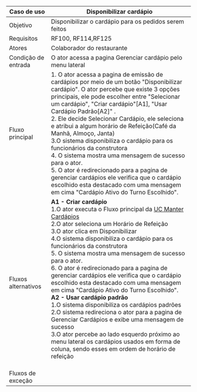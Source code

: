 | Caso de uso         | Disponibilizar cardápio                                                                                                                                                                                                                                                                                                                                                                                                                                                                                                                                                                                                                                                                                                                                                                                                                                                                    |
| ------------------- | ------------------------------------------------------------------------------------------------------------------------------------------------------------------------------------------------------------------------------------------------------------------------------------------------------------------------------------------------------------------------------------------------------------------------------------------------------------------------------------------------------------------------------------------------------------------------------------------------------------------------------------------------------------------------------------------------------------------------------------------------------------------------------------------------------------------------------------------------------------------------------------------ |
| Objetivo            | Disponibilizar o cardápio para os pedidos serem feitos                                                                                                                                                                                                                                                                                                                                                                                                                                                                                                                                                                                                                                                                                                                                                                                                                                     |
| Requisitos          | RF100, RF114,RF125                                                                                                                                                                                                                                                                                                                                                                                                                                                                                                                                                                                                                                                                                                                                                                                                                                                                         |
| Atores              | Colaborador do restaurante                                                                                                                                                                                                                                                                                                                                                                                                                                                                                                                                                                                                                                                                                                                                                                                                                                                                 |
| Condição de entrada | O ator acessa a pagina Gerenciar cardápio pelo menu lateral                                                                                                                                                                                                                                                                                                                                                                                                                                                                                                                                                                                                                                                                                                                                                                                                                                |
| Fluxo principal     | 1. O ator acessa a pagina de emissão de cardápios por meio de um botão "Disponibilizar cardápio". O ator percebe que existe 3 opções principais, ele pode escolher entre "Selecionar um cardápio", "Criar cardápio"[A1], "Usar Cardápio Padrão[A2]" .<br>2. Ele decide Selecionar Cardápio, ele seleciona e atribui a algum horário de Refeição(Café da Manhã, Almoço, Janta)<br>3.O sistema disponibiliza o cardápio para os funcionários da construtora<br>4. O sistema mostra uma mensagem de sucesso para o ator.<br>5. O ator é redirecionado para a pagina de gerenciar cardápios ele verifica que o cardápio escolhido esta destacado com uma mensagem em cima "Cardápio Ativo do Turno Escolhido".                                                                                                                                                                                 |
| Fluxos alternativos | **A1 - Criar cardápio**<br>1.O ator executa o Fluxo principal da [UC Manter Cardápios](especificacao_manter_cardapios.md)<br>2.O ator seleciona um Horário de Refeição<br>3.O ator clica em Disponibilizar<br>4.O sistema disponibiliza o cardápio para os funcionários da construtora<br>5. O sistema mostra uma mensagem de sucesso para o ator.<br>6. O ator é redirecionado para a pagina de gerenciar cardápios ele verifica que o cardápio escolhido esta destacado com uma mensagem em cima "Cardápio Ativo do Turno Escolhido".<br>**A2 - Usar cardápio padrão**<br>1.O sistema disponibiliza os cardápios padrões<br>2.O sistema redireciona o ator para a pagina de Gerenciar Cardápios e exibe uma mensagem de sucesso<br>3.O ator percebe ao lado esquerdo próximo ao menu lateral os cardápios usados em forma de coluna, sendo esses em ordem de horário de refeição<br><br> |
| Fluxos de exceção   |                                                                                                                                                                                                                                                                                                                                                                                                                                                                                                                                                                                                                                                                                                                                                                                                                                                                                            |
